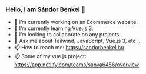 ### Hello, I am Sándor Benkei 👋

- 🔭 I’m currently working on an Ecommerce website.
- 🌱 I’m currently learning Vue.js 3.
- 👯 I’m looking to collaborate on any projects.
- 💬 Ask me about Tailwind, JavaScript, Vue.js 3, etc ..
- 📫 How to reach me: https://sandorbenkei.hu
- 📫 Some of my vue.js project: https://app.netlify.com/teams/sanya6456/overview


